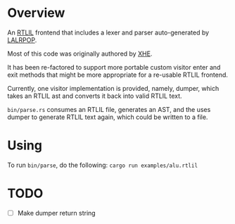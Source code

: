 # Overview

An [RTLIL](https://github.com/YosysHQ/yosys/blob/master/kernel/rtlil.h)
frontend that includes a lexer and parser auto-generated by
[LALRPOP](https://github.com/lalrpop/lalrpop).

Most of this code was originally authored by 
[XHE](https://github.com/xhebox/rtlil-rs).

It has been re-factored to support more portable custom visitor
enter and exit methods that might be more appropriate for a re-usable
RTLIL frontend.

Currently, one visitor implementation is provided, namely, dumper, which takes an RTLIL ast and converts it back into valid RTLIL text.

``bin/parse.rs`` consumes an RTLIL file, generates an AST, and the uses
dumper to generate RTLIL text again, which could be written to a file.

# Using
To run ``bin/parse``, do the following:
``cargo run examples/alu.rtlil``

# TODO
 - [ ] Make dumper return string
